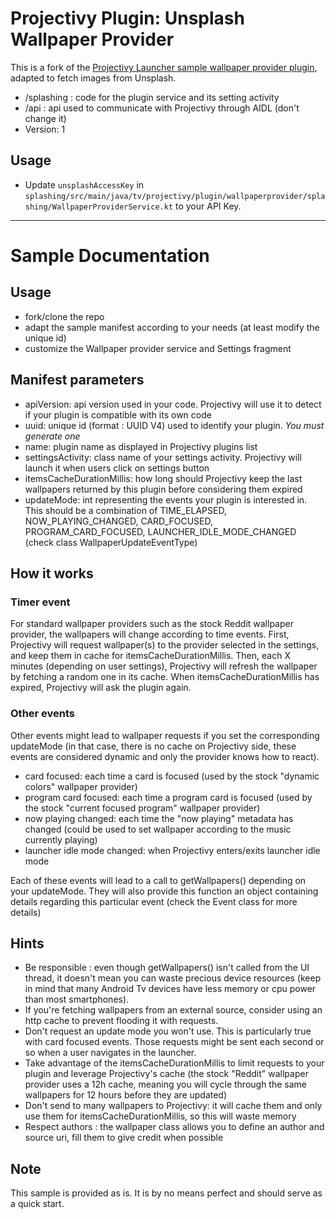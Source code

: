 # Projectivy Plugin: Unsplash Wallpaper Provider

This is a fork of the [Projectivy Launcher sample wallpaper provider plugin](https://github.com/spocky/projectivy-plugin-wallpaper-provider), adapted to fetch images from Unsplash.

- /splashing : code for the plugin service and its setting activity
- /api : api used to communicate with Projectivy through AIDL (don't change it)
- Version: 1

## Usage

- Update `unsplashAccessKey` in `splashing/src/main/java/tv/projectivy/plugin/wallpaperprovider/splashing/WallpaperProviderService.kt` to your API Key.

-----

# Sample Documentation

## Usage
- fork/clone the repo
- adapt the sample manifest according to your needs (at least modify the unique id)
- customize the Wallpaper provider service and Settings fragment

## Manifest parameters
- apiVersion: api version used in your code. Projectivy will use it to detect if your plugin is compatible with its own code
- uuid: unique id (format : UUID V4) used to identify your plugin. *You must generate one*
- name: plugin name as displayed in Projectivy plugins list
- settingsActivity: class name of your settings activity. Projectivy will launch it when users click on settings button
- itemsCacheDurationMillis: how long should Projectivy keep the last wallpapers returned by this plugin before considering them expired
- updateMode: int representing the events your plugin is interested in. This should be a combination of TIME_ELAPSED, NOW_PLAYING_CHANGED, CARD_FOCUSED, PROGRAM_CARD_FOCUSED, LAUNCHER_IDLE_MODE_CHANGED (check class WallpaperUpdateEventType)

## How it works
### Timer event
For standard wallpaper providers such as the stock Reddit wallpaper provider, the wallpapers will change according to time events.
First, Projectivy will request wallpaper(s) to the provider selected in the settings, and keep them in cache for itemsCacheDurationMillis.
Then, each X minutes (depending on user settings), Projectivy will refresh the wallpaper by fetching a random one in its cache.
When itemsCacheDurationMillis has expired, Projectivy will ask the plugin again.

### Other events
Other events might lead to wallpaper requests if you set the corresponding updateMode (in that case, there is no cache on Projectivy side, these events are considered dynamic and only the provider knows how to react).
- card focused: each time a card is focused (used by the stock "dynamic colors" wallpaper provider)
- program card focused: each time a program card is focused (used by the stock "current focused program" wallpaper provider)
- now playing changed: each time the "now playing" metadata has changed (could be used to set wallpaper according to the music currently playing)
- launcher idle mode changed: when Projectivy enters/exits launcher idle mode

Each of these events will lead to a call to getWallpapers() depending on your updateMode. They will also provide this function an object containing details regarding this particular event (check the Event class for more details)

## Hints
- Be responsible : even though getWallpapers() isn't called from the UI thread, it doesn't mean you can waste precious device resources (keep in mind that many Android Tv devices have less memory or cpu power than most smartphones).
- If you're fetching wallpapers from an external source, consider using an http cache to prevent flooding it with requests.
- Don't request an update mode you won't use. This is particularly true with card focused events. Those requests might be sent each second or so when a user navigates in the launcher.
- Take advantage of the itemsCacheDurationMillis to limit requests to your plugin and leverage Projectivy's cache (the stock "Reddit" wallpaper provider uses a 12h cache, meaning you will cycle through the same wallpapers for 12 hours before they are updated)
- Don't send to many wallpapers to Projectivy: it will cache them and only use them for itemsCacheDurationMillis, so this will waste memory 
- Respect authors : the wallpaper class allows you to define an author and source uri, fill them to give credit when possible

## Note
This sample is provided as is. It is by no means perfect and should serve as a quick start.
